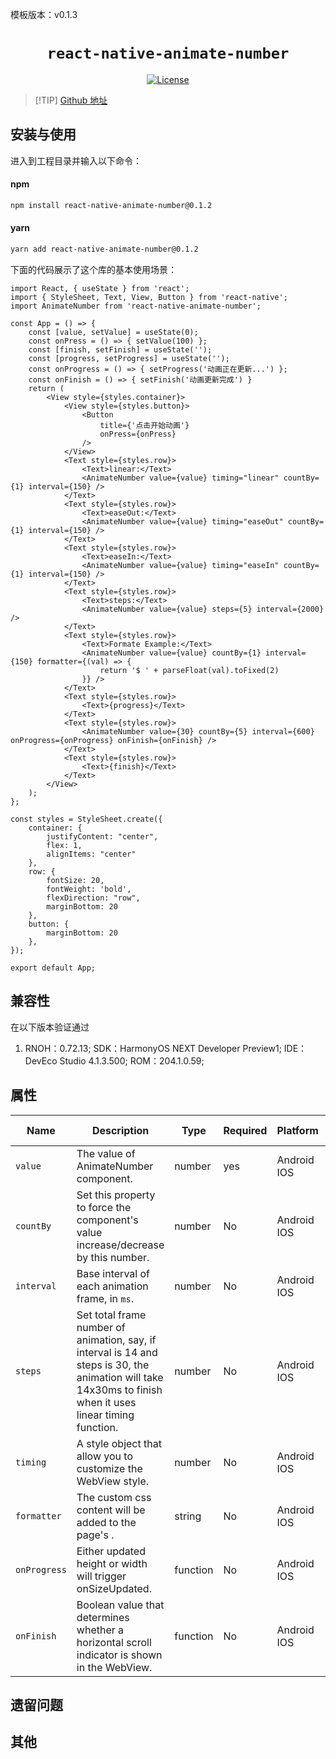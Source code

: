 模板版本：v0.1.3

<p align="center">
  <h1 align="center"> <code>react-native-animate-number</code> </h1>
</p>
<p align="center">
    <a href="https://github.com/wkh237/react-native-animate-number">
        <img src="https://img.shields.io/badge/license-MIT-green.svg" alt="License" />
    </a>
</p>



> [!TIP] [Github 地址](https://github.com/wkh237/react-native-animate-number)

## 安装与使用

进入到工程目录并输入以下命令：

<!-- tabs:start -->

#### **npm**

```bash
npm install react-native-animate-number@0.1.2
```

#### **yarn**

```bash
yarn add react-native-animate-number@0.1.2
```

<!-- tabs:end -->

下面的代码展示了这个库的基本使用场景：

```tsx
import React, { useState } from 'react';
import { StyleSheet, Text, View, Button } from 'react-native';
import AnimateNumber from 'react-native-animate-number';

const App = () => {
    const [value, setValue] = useState(0);
    const onPress = () => { setValue(100) };
    const [finish, setFinish] = useState('');
    const [progress, setProgress] = useState('');
    const onProgress = () => { setProgress('动画正在更新...') };
    const onFinish = () => { setFinish('动画更新完成') }
    return (
        <View style={styles.container}>
            <View style={styles.button}>
                <Button
                    title={'点击开始动画'}
                    onPress={onPress}
                />
            </View>
            <Text style={styles.row}>
                <Text>linear:</Text>
                <AnimateNumber value={value} timing="linear" countBy={1} interval={150} />
            </Text>
            <Text style={styles.row}>
                <Text>easeOut:</Text>
                <AnimateNumber value={value} timing="easeOut" countBy={1} interval={150} />
            </Text>
            <Text style={styles.row}>
                <Text>easeIn:</Text>
                <AnimateNumber value={value} timing="easeIn" countBy={1} interval={150} />
            </Text>
            <Text style={styles.row}>
                <Text>steps:</Text>
                <AnimateNumber value={value} steps={5} interval={2000} />
            </Text>
            <Text style={styles.row}>
                <Text>Formate Example:</Text>
                <AnimateNumber value={value} countBy={1} interval={150} formatter={(val) => {
                    return '$ ' + parseFloat(val).toFixed(2)
                }} />
            </Text>
            <Text style={styles.row}>
                <Text>{progress}</Text>
            </Text>
            <Text style={styles.row}>
                <AnimateNumber value={30} countBy={5} interval={600} onProgress={onProgress} onFinish={onFinish} />
            </Text>
            <Text style={styles.row}>
                <Text>{finish}</Text>
            </Text>
        </View>
    );
};

const styles = StyleSheet.create({
    container: {
        justifyContent: "center",
        flex: 1,
        alignItems: "center"
    },
    row: {
        fontSize: 20,
        fontWeight: 'bold',
        flexDirection: "row",
        marginBottom: 20
    },
    button: {
        marginBottom: 20
    },
});

export default App;
```

## 兼容性

在以下版本验证通过

1. RNOH：0.72.13; SDK：HarmonyOS NEXT Developer Preview1; IDE：DevEco Studio 4.1.3.500; ROM：204.1.0.59;

## 属性

| Name         | Description                                                  | Type     | Required | Platform    | HarmonyOS Support |
| ------------ | ------------------------------------------------------------ | -------- | -------- | ----------- | ----------------- |
| `value`      | The value of AnimateNumber component.                        | number   | yes      | Android IOS | YES               |
| `countBy`    | Set this property to force the component's value increase/decrease by this number. | number   | No       | Android IOS | YES               |
| `interval`   | Base interval of each animation frame, in `ms`.              | number   | No       | Android IOS | YES               |
| `steps`      | Set total frame number of animation, say, if interval is 14 and steps is 30, the animation will take 14x30ms to finish when it uses linear timing function. | number   | No       | Android IOS | YES               |
| `timing`     | A style object that allow you to customize the WebView style. | number   | No       | Android IOS | YES               |
| `formatter`  | The custom css content will be added to the page's <head>.   | string   | No       | Android IOS | YES               |
| `onProgress` | Either updated height or width will trigger onSizeUpdated.   | function | No       | Android IOS | YES               |
| `onFinish`   | Boolean value that determines whether a horizontal scroll indicator is shown in the WebView. | function | No       | Android IOS | YES               |

## 遗留问题

## 其他